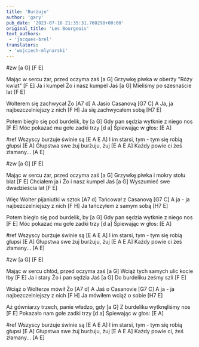 ```yaml
---
title: 'Burżuje'
author: 'gary'
pub_date: '2023-07-16 21:35:31.760298+00:00'
original_title: 'Les Bourgeois'
text_authors:
 - 'jacques-brel'
translators:
 - 'wojciech-mlynarski'
---
```


#zw
[a G]
[F E]

Mając w sercu żar, przed oczyma zaś [a G]
Grzywkę piwka w oberży "Róży kwiat" [F E]
Ja i kumpel Żo i nasz kumpel Jaś [a G]
Mieliśmy po szesnaście lat [F E]

Wolterem się zachwycał Żo [A7 d]
A Jasio Casanovą [G7 C]
A Ja, ja najbezczelniejszy z nich [F H]
Ja się zachwycałem sobą [H7 E]

Potem biegło się pod burdelik, by [a G]
Gdy pan sędzia wytknie z niego nos [F E]
Móc pokazać mu gołe zadki trzy [d a]
Śpiewając w głos: [E A]

#ref
Wszyscy burżuje świnie są [E A E A]
I im starsi, tym - tym się robią głupsi [E A]
Głupstwa swe żuj burżuju, żuj [E A E A]
Każdy powie ci żeś złamany... [A E]

#zw
[a G]
[F E]

Mając w sercu żar, przed oczyma zaś [a G]
Grzywkę piwka i mokry stołu blat [F E]
Chciałem ja i Żo i nasz kumpel Jaś [a G]
Wyszumieć swe dwadzieścia lat [F E]

Więc Wolter pijaniutki w sztok [A7 d]
Tańcował z Casanovą [G7 C]
A ja - ja najbezczelniejszy z nich [F H]
Ja tańczyłem z samym sobą [H7 E]

Potem biegło się pod burdelik, by [a G]
Gdy pan sędzia wytknie z niego nos [F E]
Móc pokazać mu gołe zadki trzy [d a]
Śpiewając w głos: [E A]

#ref
Wszyscy burżuje świnie są [E A E A]
I im starsi, tym - tym się robią głupsi [E A]
Głupstwa swe żuj burżuju, żuj [E A E A]
Każdy powie ci żeś złamany... [A E]

#zw
[a G]
[F E]

Mając w sercu chłód, przed oczyma zaś [a G]
Wciąż tych samych ulic kocie łby [F E]
Ja i stary Żo i pan sędzia Jaś [a G]
Do burdeliku żeśmy szli [F E]

Wciąż o Wolterze mówił Żo [A7 d]
A Jaś o Casanovie [G7 C]
A ja - ja najbezczelniejszy z nich [F H]
Ja mówiłem wciąż o sobie [H7 E]

Aż gówniarzy trzech, panie władzo, gdy [a G]
Z burdeliku wytknęliśmy nos [F E]
Pokazało nam gołe zadki trzy [d a]
Śpiewając w głos: [E A]

#ref
Wszyscy burżuje świnie są [E A E A]
I im starsi, tym - tym się robią głupsi [E A]
Głupstwa swe żuj burżuju, żuj [E A E A]
Każdy powie ci, żeś złamany... [A E]